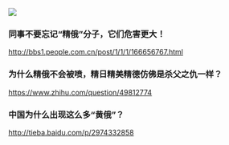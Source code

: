 ![](http://info.51.ca/uploads/Image/2014/08/6_2041031V6_17.jpg)
### 同事不要忘记“精俄”分子，它们危害更大！
http://bbs1.people.com.cn/post/1/1/1/166656767.html
### 为什么精俄不会被喷，精日精美精德仿佛是杀父之仇一样？
https://www.zhihu.com/question/49812774
### 中国为什么出现这么多“黄俄”？
http://tieba.baidu.com/p/2974332858